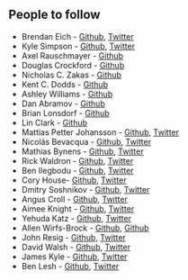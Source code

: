 ## People to follow

* Brendan Eich - [Github](https://github.com/brendaneich), [Twitter](https://twitter.com/BrendanEich?ref_src=twsrc%5Egoogle%7Ctwcamp%5Eserp%7Ctwgr%5Eauthor)
* Kyle Simpson - [Github](https://github.com/getify), [Twitter](https://twitter.com/getify)
* Axel Rauschmayer - [Github](https://github.com/rauschma)
* Douglas Crockford - [Github](https://github.com/douglascrockford)
* Nicholas C. Zakas - [Github](https://github.com/nzakas/)
* Kent C. Dodds - [Github](https://github.com/kentcdodds)
* Ashley Williams - [Github](https://github.com/ashleygwilliams)
* Dan Abramov - [Github](https://github.com/gaearon)
* Brian Lonsdorf - [Github](https://github.com/DrBoolean)
* Lin Clark - [Github](https://github.com/linclark)
* Mattias Petter Johansson - [Github](https://github.com/mpj), [Twitter](https://twitter.com/mpjme)
* Nicolás Bevacqua - [Github](https://github.com/bevacqua), [Twitter](https://twitter.com/nzgb)
* Mathias Bynens - [Github](https://github.com/mathiasbynens), [Twitter](https://twitter.com/mathias)
* Rick Waldron - [Github](https://github.com/rwaldron), [Twitter](https://twitter.com/rwaldron)
* Ben Ilegbodu - [Github](https://github.com/benmvp), [Twitter](https://twitter.com/benmvp)
* Cory House- [Github](https://github.com/coryhouse), [Twitter](https://twitter.com/housecor)
* Dmitry Soshnikov - [Github](https://github.com/DmitrySoshnikov), [Twitter](https://twitter.com/DmitrySoshnikov)
* Angus Croll - [Github](https://github.com/angus-c), [Twitter](https://twitter.com/angustweets)
* Aimee Knight - [Github](https://github.com/AimeeKnight), [Twitter](https://twitter.com/Aimee_Knight)
* Yehuda Katz - [Github](https://github.com/wycats), [Twitter](https://twitter.com/wycats)
* Allen Wirfs-Brock - [Github](https://github.com/allenwb), [Github](https://twitter.com/awbjs)
* John Resig - [Github](https://github.com/jeresig), [Twitter](https://twitter.com/jeresig)
* David Walsh - [Github](https://github.com/darkwing), [Twitter](https://twitter.com/davidwalshblog)
* James Kyle - [Github](https://github.com/thejameskyle), [Twitter](https://twitter.com/thejameskyle)
* Ben Lesh - [Github](https://github.com/blesh), [Twitter](https://twitter.com/BenLesh)
